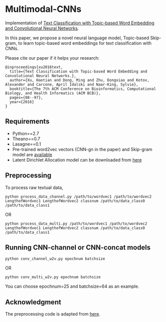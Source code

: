 # Multimodal-CNNs
Implementation of [Text Classification with Topic-based Word Embedding and Convolutional Neural Networks](http://www.cs.wayne.edu/~mdong/ACMBCB16.pdf).

In this paper, we propose a novel neural language model, Topic-based Skip-gram, to learn topic-based word embeddings for text classification with CNNs.

Please cite our paper if it helps your research:

<pre><code>@inproceedings{xu2016text,
  title={Text Classification with Topic-based Word Embedding and Convolutional Neural Networks.},
  author={Xu, Haotian and Dong, Ming and Zhu, Dongxiao and Kotov, Alexander and Carcone, April Idalski and Naar-King, Sylvie},
  booktitle={The 7th ACM Conference on Bioinformatics, Computational Biology, and Health Informatics (ACM BCB)},
  pages={88--97},
  year={2016}
}</code></pre>

## Requirements
* Python==2.7
* Theano==0.7
* Lasagne==0.1
* Pre-trained word2vec vectors (CNN-gn in the paper) and Skip-gram model are [available](https://code.google.com/p/word2vec/)
* Latent Dirichlet Allocation model can be downloaded from [here](https://github.com/blei-lab/lda-c/)

## Preprocessing
To process raw textual data,

    python process_data_channel.py /path/to/wordvec1 /path/to/wordvec2 LengthofWordvec1 LengthofWordvec2 classnum /path/to/data_class0 /path/to/data_class1  
OR

    python process_data_multi.py /path/to/wordvec1 /path/to/wordvec2 LengthofWordvec1 LengthofWordvec2 classnum /path/to/data_class0 /path/to/data_class1

## Running CNN-channel or CNN-concat models
    python conv_channel_w2v.py epochnum batchsize
OR

    python conv_multi_w2v.py epochnum batchsize
You can choose epochnum=25 and batchsize=64 as an example.

## Acknowledgment
The preprocessing code is adapted from [here](https://github.com/yoonkim/CNN_sentence).



